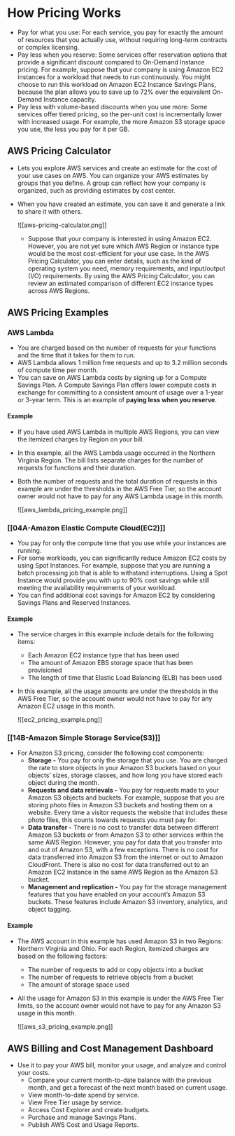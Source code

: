 # How Pricing Works
- Pay for what you use: For each service, you pay for exactly the amount of resources that you actually use, without requiring long-term contracts or complex licensing.
- Pay less when you reserve: Some services offer reservation options that provide a significant discount compared to On-Demand Instance pricing. For example, suppose that your company is using Amazon EC2 instances for a workload that needs to run continuously. You might choose to run this workload on Amazon EC2 Instance Savings Plans, because the plan allows you to save up to 72% over the equivalent On-Demand Instance capacity.
- Pay less with volume-based discounts when you use more: Some services offer tiered pricing, so the per-unit cost is incrementally lower with increased usage. For example, the more Amazon S3 storage space you use, the less you pay for it per GB.

## AWS Pricing Calculator
- Lets you explore AWS services and create an estimate for the cost of your use cases on AWS. You can organize your AWS estimates by groups that you define. A group can reflect how your company is organized, such as providing estimates by cost center.
- When you have created an estimate, you can save it and generate a link to share it with others.

	![[aws-pricing-calculator.png]]

	- Suppose that your company is interested in using Amazon EC2. However, you are not yet sure which AWS Region or instance type would be the most cost-efficient for your use case. In the AWS Pricing Calculator, you can enter details, such as the kind of operating system you need, memory requirements, and input/output (I/O) requirements. By using the AWS Pricing Calculator, you can review an estimated comparison of different EC2 instance types across AWS Regions.

## AWS Pricing Examples

### AWS Lambda
- You are charged based on the number of requests for your functions and the time that it takes for them to run.
- AWS Lambda allows 1 million free requests and up to 3.2 million seconds of compute time per month.
- You can save on AWS Lambda costs by signing up for a Compute Savings Plan. A Compute Savings Plan offers lower compute costs in exchange for committing to a consistent amount of usage over a 1-year or 3-year term. This is an example of **paying less when you reserve**.

#### Example
- If you have used AWS Lambda in multiple AWS Regions, you can view the itemized charges by Region on your bill. 
- In this example, all the AWS Lambda usage occurred in the Northern Virginia Region. The bill lists separate charges for the number of requests for functions and their duration. 
- Both the number of requests and the total duration of requests in this example are under the thresholds in the AWS Free Tier, so the account owner would not have to pay for any AWS Lambda usage in this month.

	![[aws_lambda_pricing_example.png]]

### [[04A-Amazon Elastic Compute Cloud(EC2)]]
- You pay for only the compute time that you use while your instances are running.
- For some workloads, you can significantly reduce Amazon EC2 costs by using Spot Instances. For example, suppose that you are running a batch processing job that is able to withstand interruptions. Using a Spot Instance would provide you with up to 90% cost savings while still meeting the availability requirements of your workload.
- You can find additional cost savings for Amazon EC2 by considering Savings Plans and Reserved Instances.

#### Example
- The service charges in this example include details for the following items:
	- Each Amazon EC2 instance type that has been used
	- The amount of Amazon EBS storage space that has been provisioned
	- The length of time that Elastic Load Balancing (ELB) has been used
- In this example, all the usage amounts are under the thresholds in the AWS Free Tier, so the account owner would not have to pay for any Amazon EC2 usage in this month.

	![[ec2_pricing_example.png]]

### [[14B-Amazon Simple Storage Service(S3)]]
- For Amazon S3 pricing, consider the following cost components:
	- **Storage -** You pay for only the storage that you use. You are charged the rate to store objects in your Amazon S3 buckets based on your objects’ sizes, storage classes, and how long you have stored each object during the month.
	- **Requests and data retrievals -** You pay for requests made to your Amazon S3 objects and buckets. For example, suppose that you are storing photo files in Amazon S3 buckets and hosting them on a website. Every time a visitor requests the website that includes these photo files, this counts towards requests you must pay for.
	- **Data transfer -** There is no cost to transfer data between different Amazon S3 buckets or from Amazon S3 to other services within the same AWS Region. However, you pay for data that you transfer into and out of Amazon S3, with a few exceptions. There is no cost for data transferred into Amazon S3 from the internet or out to Amazon CloudFront. There is also no cost for data transferred out to an Amazon EC2 instance in the same AWS Region as the Amazon S3 bucket.
	- **Management and replication -** You pay for the storage management features that you have enabled on your account’s Amazon S3 buckets. These features include Amazon S3 inventory, analytics, and object tagging.

#### Example
- The AWS account in this example has used Amazon S3 in two Regions: Northern Virginia and Ohio. For each Region, itemized charges are based on the following factors:
	- The number of requests to add or copy objects into a bucket
	- The number of requests to retrieve objects from a bucket
	- The amount of storage space used

- All the usage for Amazon S3 in this example is under the AWS Free Tier limits, so the account owner would not have to pay for any Amazon S3 usage in this month.

	![[aws_s3_pricing_example.png]]

## AWS Billing and Cost Management Dashboard
- Use it to pay your AWS bill, monitor your usage, and analyze and control your costs.
	- Compare your current month-to-date balance with the previous month, and get a forecast of the next month based on current usage.
	- View month-to-date spend by service.
	- View Free Tier usage by service.
	- Access Cost Explorer and create budgets.
	- Purchase and manage Savings Plans.
	- Publish AWS Cost and Usage Reports.